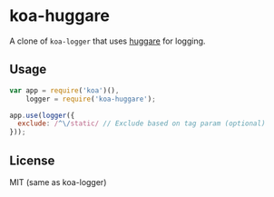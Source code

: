 # koa-huggare

A clone of `koa-logger` that uses [huggare](https://github.com/bbqsrc/huggare) for logging.

## Usage

```javascript
var app = require('koa')(),
    logger = require('koa-huggare');

app.use(logger({
  exclude: /^\/static/ // Exclude based on tag param (optional)
}));
```

## License

MIT (same as koa-logger)
